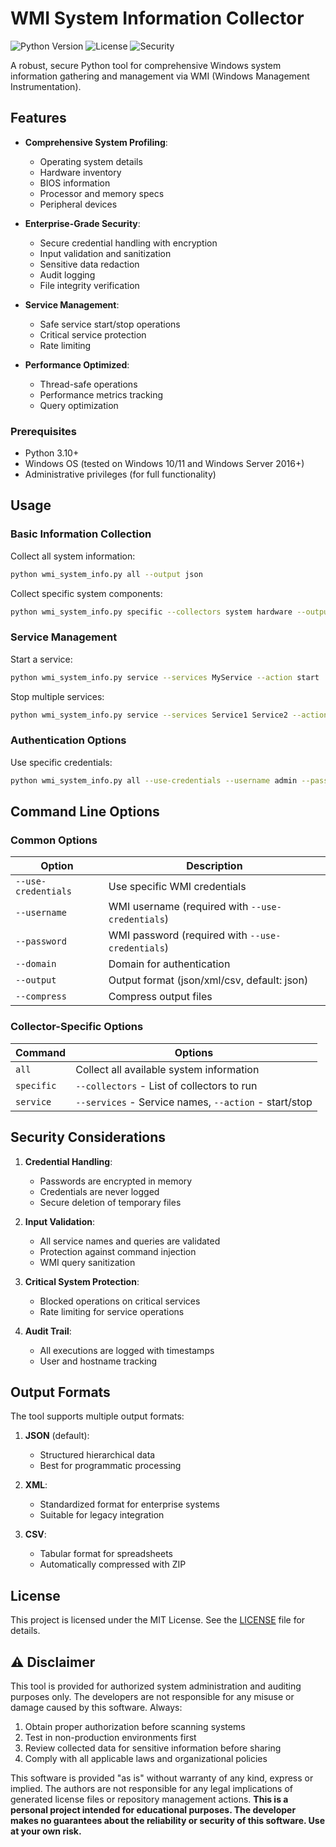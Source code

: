 # WMI System Information Collector

![Python Version](https://img.shields.io/badge/python-3.10%2B-blue)
![License](https://img.shields.io/badge/license-MIT-green)
![Security](https://img.shields.io/badge/security-industrial--grade-orange)

A robust, secure Python tool for comprehensive Windows system information gathering and management via WMI (Windows Management Instrumentation).

## Features

- **Comprehensive System Profiling**:
  - Operating system details
  - Hardware inventory
  - BIOS information
  - Processor and memory specs
  - Peripheral devices

- **Enterprise-Grade Security**:
  - Secure credential handling with encryption
  - Input validation and sanitization
  - Sensitive data redaction
  - Audit logging
  - File integrity verification

- **Service Management**:
  - Safe service start/stop operations
  - Critical service protection
  - Rate limiting

- **Performance Optimized**:
  - Thread-safe operations
  - Performance metrics tracking
  - Query optimization

### Prerequisites
- Python 3.10+
- Windows OS (tested on Windows 10/11 and Windows Server 2016+)
- Administrative privileges (for full functionality)

## Usage

### Basic Information Collection
Collect all system information:
```bash
python wmi_system_info.py all --output json
```

Collect specific system components:
```bash
python wmi_system_info.py specific --collectors system hardware --output json
```

### Service Management
Start a service:
```bash
python wmi_system_info.py service --services MyService --action start
```

Stop multiple services:
```bash
python wmi_system_info.py service --services Service1 Service2 --action stop
```

### Authentication Options
Use specific credentials:
```bash
python wmi_system_info.py all --use-credentials --username admin --password secure123 --domain CORP
```

## Command Line Options

### Common Options
| Option | Description |
|--------|-------------|
| `--use-credentials` | Use specific WMI credentials |
| `--username` | WMI username (required with `--use-credentials`) |
| `--password` | WMI password (required with `--use-credentials`) |
| `--domain` | Domain for authentication |
| `--output` | Output format (json/xml/csv, default: json) |
| `--compress` | Compress output files |

### Collector-Specific Options
| Command | Options |
|---------|---------|
| `all` | Collect all available system information |
| `specific` | `--collectors` - List of collectors to run |
| `service` | `--services` - Service names, `--action` - start/stop |

## Security Considerations

1. **Credential Handling**:
   - Passwords are encrypted in memory
   - Credentials are never logged
   - Secure deletion of temporary files

2. **Input Validation**:
   - All service names and queries are validated
   - Protection against command injection
   - WMI query sanitization

3. **Critical System Protection**:
   - Blocked operations on critical services
   - Rate limiting for service operations

4. **Audit Trail**:
   - All executions are logged with timestamps
   - User and hostname tracking

## Output Formats

The tool supports multiple output formats:

1. **JSON** (default):
   - Structured hierarchical data
   - Best for programmatic processing

2. **XML**:
   - Standardized format for enterprise systems
   - Suitable for legacy integration

3. **CSV**:
   - Tabular format for spreadsheets
   - Automatically compressed with ZIP

## License

This project is licensed under the MIT License. See the [LICENSE](../LICENSE) file for details.

## ⚠️ Disclaimer

This tool is provided for authorized system administration and auditing purposes only. The developers are not responsible for any misuse or damage caused by this software. Always:

1. Obtain proper authorization before scanning systems
2. Test in non-production environments first
3. Review collected data for sensitive information before sharing
4. Comply with all applicable laws and organizational policies

This software is provided "as is" without warranty of any kind, express or implied. The authors are not responsible for any legal implications of generated license files or repository management actions.  **This is a personal project intended for educational purposes. The developer makes no guarantees about the reliability or security of this software. Use at your own risk.**
